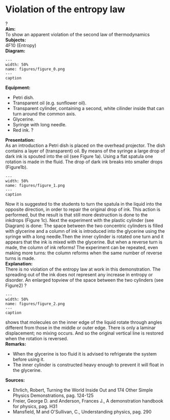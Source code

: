# Violation of the entropy law 
 ?   
<b> Aim: </b>  
 To show an apparent violation of the second law of thermodynamics    
<b> Subjects: </b>  
 4F10 (Entropy)   
<b> Diagram: </b>  
   
```{figure} figures/figure_0.png  
---  
width: 50%  
name: figures/figure_0.png  
---  
caption  
``` 
      
<b> Equipment: </b>  
 
 *  Petri dish. 
 *  Transparent oil (e.g. sunflower oil). 
 *  Transparent cylinder, containing a second, white cilinder inside that can turn around the common axis. 
 *  Glycerine. 
 *  Syringe with long needle. 
 *  Red ink. ?
    
<b> Presentation: </b>  
 As an introduction a Petri dish is placed on the overhead projector. The dish contains a layer of (transparent) oil. By means of the syringe a large drop of dark ink is spouted into the oil (see Figure 1a). Using a flat spatula one rotation is made in the fluid. The drop of dark ink breaks into smaller drops (Figure1b).      
```{figure} figures/figure_1.png  
---  
width: 50%  
name: figures/figure_1.png  
---  
caption  
``` 
 Now it is suggested to the students to turn the spatula in the liquid into the opposite direction, in order to repair the original drop of ink. This action is performed, but the result is that still more destruction is done to the inkdrops (Figure 1c). Next the experiment with the plastic cylinder (see Diagram) is done: The space between the two concentric cylinders is filled with glycerine and a column of ink is introduced into the glycerine using the syringe with a long needle.Then the inner cylinder is rotated one turn and it appears that the ink is mixed with the glycerine. But when a reverse turn is made, the column of ink reforms! The experiment can be repeated, even making more turns: the column reforms when the same number of reverse turns is made.    
<b> Explanation: </b>  
 There is no violation of the entropy law at work in this demonstration. The spreading out of the ink does not represent any increase in entropy or disorder. An enlarged topview of the space between the two cylinders (see Figure2)  ?    
```{figure} figures/figure_2.png  
---  
width: 50%  
name: figures/figure_2.png  
---  
caption  
``` 
 shows that molecules on the inner edge of the liquid rotate through angles different from those in the middle or outer edge. There is only a laminar displacement; no mixing occurs. And so the original vertical line is restored when the rotation is reversed.    
<b> Remarks: </b>  
 
 *  When the glycerine is too fluid it is advised to refrigerate the system before using it. 
 *  The inner cylinder is constructed heavy enough to prevent it will float in the glycerine.
   
<b> Sources: </b>  
 
 *  Ehrlich, Robert, Turning the World Inside Out and 174 Other Simple Physics Demonstrations, pag. 124-125 
 *  Freier, George D. and Anderson, Frances J., A demonstration handbook for physics, pag. H31 
 *  Mansfield, M and O'Sullivan, C., Understanding physics, pag. 290
  